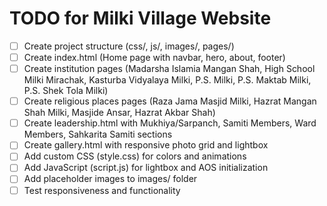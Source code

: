 # TODO for Milki Village Website

- [ ] Create project structure (css/, js/, images/, pages/)
- [ ] Create index.html (Home page with navbar, hero, about, footer)
- [ ] Create institution pages (Madarsha Islamia Mangan Shah, High School Milki Mirachak, Kasturba Vidyalaya Milki, P.S. Milki, P.S. Maktab Milki, P.S. Shek Tola Milki)
- [ ] Create religious places pages (Raza Jama Masjid Milki, Hazrat Mangan Shah Milki, Masjide Ansar, Hazrat Akbar Shah)
- [ ] Create leadership.html with Mukhiya/Sarpanch, Samiti Members, Ward Members, Sahkarita Samiti sections
- [ ] Create gallery.html with responsive photo grid and lightbox
- [ ] Add custom CSS (style.css) for colors and animations
- [ ] Add JavaScript (script.js) for lightbox and AOS initialization
- [ ] Add placeholder images to images/ folder
- [ ] Test responsiveness and functionality
